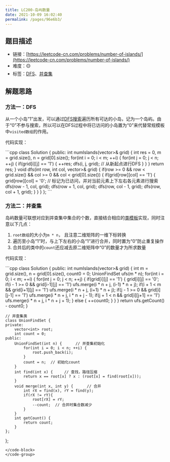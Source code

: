 ```yaml
---
title: LC200-岛屿数量
date: 2021-10-09 16:02:40
permalink: /pages/96e6b3/
---
```



## 题目描述

- 链接：[https://leetcode-cn.com/problems/number-of-islands/](https://leetcode-cn.com/problems/number-of-islands/)
- 难度：🟡
- 标签：[DFS](/pages/ae8ff2/)、[并查集](/pages/0e8914/)

## 解题思路
### 方法一：DFS
从一个小岛“1”出发，可以通过[DFS搜索](/pages/ae8ff2/#递归模板)遍历所有可达的小岛，记为一个岛屿。由于“0”不参与搜索，所以可以在DFS过程中将已访问的小岛置为“0”来代替常规模板中`visited数组`的作用。

代码实现：

<code-group>
<code-block title="C++" active>
```cpp
class Solution {
public:
    int numIslands(vector<vector<char>>& grid) {
        int res = 0, m = grid.size(), n = grid[0].size();
        for(int i = 0; i < m; ++i) {
            for(int j = 0; j < n; ++j) {
                if(grid[i][j] == '1') {
                    ++res;
                    dfs(i, j, grid);  // 从新起点进行DFS
                }
            }      
        }
        return res;
    }
    void dfs(int row, int col, vector<vector<char>>& grid) {
        if(row >= 0 && row < grid.size() && col >= 0 && col < grid[0].size()) {
            if(grid[row][col] == '1') {
                grid[row][col] = '0';  // 标记为已访问，并对当前元素上下左右各元素进行搜索
                dfs(row - 1, col, grid);
                dfs(row + 1, col, grid);
                dfs(row, col - 1, grid);
                dfs(row, col + 1, grid);
            }
        }
    }
};
```
</code-block>
</code-group>


### 方法二：并查集
岛屿数量可联想对应到并查集中集合的个数，直接结合相应的[类模板](/pages/0e8914/#模板（含统计集合个数）)实现，同时注意以下几点：
1. `root数组`的大小为`m * n`， 且注意二维矩阵的一维下标转换
2. 遍历至小岛“1”时，与上下左右的小岛“1”进行合并，同时置为“0”防止重复操作
3. 合并后的类中的`count`还应减去原二维矩阵中“0”的数量才为所求数量

代码实现：

<code-group>
<code-block title="C++" active>
```cpp
class Solution {
public:
    int numIslands(vector<vector<char>>& grid) {
        int m = grid.size(), n = grid[0].size(), count0 = 0;
        UnionFindSet ufs(m * n);
        for(int i = 0; i < m; ++i) {
            for(int j = 0; j < n; ++j) {
                if(grid[i][j] == '1') {
                    grid[i][j] == '0';
                    if(i - 1 >= 0 && grid[i-1][j] == '1') ufs.merge(i * n + j, (i-1) * n + j);
                    if(i + 1 < m && grid[i+1][j] == '1') ufs.merge(i * n + j, (i+1) * n + j);
                    if(j - 1 >= 0 && grid[i][j-1] == '1') ufs.merge(i * n + j, i * n + j - 1);
                    if(j + 1 < n && grid[i][j+1] == '1') ufs.merge(i * n + j, i * n + j + 1);
                } else {
                    ++count0;
                }
            }      
        }
        return ufs.getCount() - count0;
    }

    // 并查集类
    class UnionFindSet {
    private:
        vector<int> root;
        int count = 0;
    public:
        UnionFindSet(int n) {      // 并查集初始化
            for(int i = 0; i < n; ++i) {
                root.push_back(i);
            }
            count = n;  // 初始化count
        }
        int find(int x) {     // 查找，路径压缩
            return x == root[x] ? x : (root[x] = find(root[x]));
        }
        void merge(int x, int y) {      // 合并
            int rX = find(x), rY = find(y);
            if(rX != rY){
                root[rX] = rY;
                --count;  // 合并时集合数减少
            }
        }
        int getCount() {  
            return count;
        }
    };
};
```
</code-block>
</code-group>